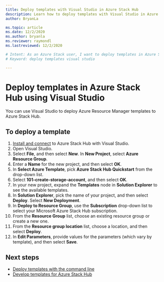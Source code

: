 ```yaml
---
title: Deploy templates with Visual Studio in Azure Stack Hub 
description: Learn how to deploy templates with Visual Studio in Azure Stack Hub.
author: BryanLa

ms.topic: article
ms.date: 12/2/2020
ms.author: bryanla
ms.reviewer: raymondl
ms.lastreviewed: 12/2/2020

# Intent: As an Azure Stack user, I want to deploy templates in Azure Stack with Visual Studio so...... (article doesn't give any benefits)
# Keyword: deploy templates visual studio

---
```



# Deploy templates in Azure Stack Hub using Visual Studio

You can use Visual Studio to deploy Azure Resource Manager templates to Azure Stack Hub.

## To deploy a template

1. [Install and connect](azure-stack-install-visual-studio.md) to Azure Stack Hub with Visual Studio.
2. Open Visual Studio.
3. Select **File**, and then select **New**. In **New Project**, select **Azure Resource Group**.
4. Enter a **Name** for the new project, and then select **OK**.
5. In **Select Azure Template**, pick **Azure Stack Hub Quickstart** from the drop-down list.
6. Select **101-create-storage-account**, and then select **OK**.
7. In your new project, expand the **Templates** node in **Solution Explorer** to see the available templates.
8. In **Solution Explorer**, pick the name of your project, and then select **Deploy**. Select **New Deployment**.
9. In **Deploy to Resource Group**, use the **Subscription** drop-down list to select your Microsoft Azure Stack Hub subscription.
10. From the **Resource Group** list, choose an existing resource group or create a new one.
11. From the **Resource group location** list, choose a location, and then select **Deploy**.
12. In **Edit Parameters**, provide values for the parameters (which vary by template), and then select **Save**.

## Next steps

* [Deploy templates with the command line](azure-stack-deploy-template-command-line.md)
* [Develop templates for Azure Stack Hub](azure-stack-develop-templates.md)

